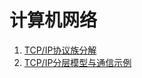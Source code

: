 # 计算机网络
1.  [TCP/IP协议族分解](https://github.com/lyllovelemon/algorithm-js/blob/master/network/file/1.md)
2. [TCP/IP分层模型与通信示例](https://github.com/lyllovelemon/algorithm-js/blob/master/network/file/2.md)